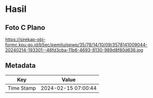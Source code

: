 # Hasil

## Foto C Plano

https://sirekap-obj-formc.kpu.go.id/b5ec/pemilu/ppwp/35/78/14/10/09/3578141009044-20240214-193301--46fd3cba-11b6-4693-8130-989d8f80d636.jpg


## Metadata

| Key        | Value               |
| ---------- | ------------------- |
| Time Stamp | 2024-02-15 07:00:44 |



